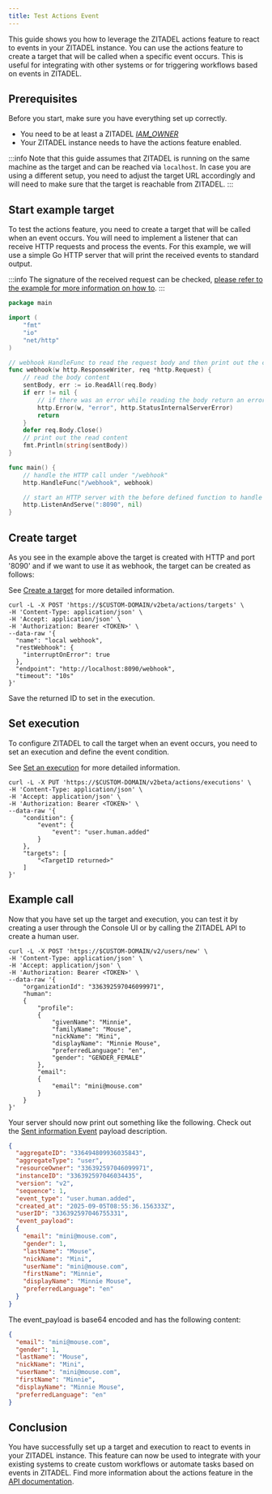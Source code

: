 ```yaml
---
title: Test Actions Event
---
```


This guide shows you how to leverage the ZITADEL actions feature to react to events in your ZITADEL instance.
You can use the actions feature to create a target that will be called when a specific event occurs.
This is useful for integrating with other systems or for triggering workflows based on events in ZITADEL.

## Prerequisites

Before you start, make sure you have everything set up correctly.

- You need to be at least a ZITADEL [_IAM_OWNER_](/guides/manage/console/managers)
- Your ZITADEL instance needs to have the actions feature enabled.

:::info
Note that this guide assumes that ZITADEL is running on the same machine as the target and can be reached via `localhost`.
In case you are using a different setup, you need to adjust the target URL accordingly and will need to make sure that the target is reachable from ZITADEL.
:::

## Start example target

To test the actions feature, you need to create a target that will be called when an event occurs.
You will need to implement a listener that can receive HTTP requests and process the events.
For this example, we will use a simple Go HTTP server that will print the received events to standard output.

:::info
The signature of the received request can be checked, [please refer to the example for more information on how to](/guides/integrate/actions/testing-request-signature).
:::

```go
package main

import (
	"fmt"
	"io"
	"net/http"
)

// webhook HandleFunc to read the request body and then print out the contents
func webhook(w http.ResponseWriter, req *http.Request) {
	// read the body content
	sentBody, err := io.ReadAll(req.Body)
	if err != nil {
		// if there was an error while reading the body return an error
		http.Error(w, "error", http.StatusInternalServerError)
		return
	}
	defer req.Body.Close()
	// print out the read content
	fmt.Println(string(sentBody))
}

func main() {
	// handle the HTTP call under "/webhook"
	http.HandleFunc("/webhook", webhook)

	// start an HTTP server with the before defined function to handle the endpoint under "http://localhost:8090"
	http.ListenAndServe(":8090", nil)
}
```

## Create target

As you see in the example above the target is created with HTTP and port '8090' and if we want to use it as webhook, the
target can be created as follows:

See [Create a target](/apis/resources/action_service_v2/action-service-create-target) for more detailed information.

```shell
curl -L -X POST 'https://$CUSTOM-DOMAIN/v2beta/actions/targets' \
-H 'Content-Type: application/json' \
-H 'Accept: application/json' \
-H 'Authorization: Bearer <TOKEN>' \
--data-raw '{
  "name": "local webhook",
  "restWebhook": {
    "interruptOnError": true    
  },
  "endpoint": "http://localhost:8090/webhook",
  "timeout": "10s"
}'
```

Save the returned ID to set in the execution.

## Set execution

To configure ZITADEL to call the target when an event occurs, you need to set an execution and define the event
condition.

See [Set an execution](/apis/resources/action_service_v2/action-service-set-execution) for more detailed information.

```shell
curl -L -X PUT 'https://$CUSTOM-DOMAIN/v2beta/actions/executions' \
-H 'Content-Type: application/json' \
-H 'Accept: application/json' \
-H 'Authorization: Bearer <TOKEN>' \
--data-raw '{
    "condition": {
        "event": {
            "event": "user.human.added"
        }
    },
    "targets": [
        "<TargetID returned>"
    ]
}'
```

## Example call

Now that you have set up the target and execution, you can test it by creating a user through the Console UI or
by calling the ZITADEL API to create a human user.

```shell
curl -L -X POST 'https://$CUSTOM-DOMAIN/v2/users/new' \
-H 'Content-Type: application/json' \
-H 'Accept: application/json' \
-H 'Authorization: Bearer <TOKEN>' \
--data-raw '{
    "organizationId": "336392597046099971",
    "human":
    {
        "profile":
        {
            "givenName": "Minnie",
            "familyName": "Mouse",
            "nickName": "Mini",
            "displayName": "Minnie Mouse",
            "preferredLanguage": "en",
            "gender": "GENDER_FEMALE"
        },
        "email":
        {
            "email": "mini@mouse.com"
        }
    }
}'
```

Your server should now print out something like the following. Check out
the [Sent information Event](./usage#sent-information-event) payload description.

```json
{
  "aggregateID": "336494809936035843",
  "aggregateType": "user",
  "resourceOwner": "336392597046099971",
  "instanceID": "336392597046034435",
  "version": "v2",
  "sequence": 1,
  "event_type": "user.human.added",
  "created_at": "2025-09-05T08:55:36.156333Z",
  "userID": "336392597046755331",
  "event_payload":
  {
    "email": "mini@mouse.com",
    "gender": 1,
    "lastName": "Mouse",
    "nickName": "Mini",
    "userName": "mini@mouse.com",
    "firstName": "Minnie",
    "displayName": "Minnie Mouse",
    "preferredLanguage": "en"
  }
}
```

The event_payload is base64 encoded and has the following content:

```json
{
  "email": "mini@mouse.com",
  "gender": 1,
  "lastName": "Mouse",
  "nickName": "Mini",
  "userName": "mini@mouse.com",
  "firstName": "Minnie",
  "displayName": "Minnie Mouse",
  "preferredLanguage": "en"
}
```

## Conclusion

You have successfully set up a target and execution to react to events in your ZITADEL instance.
This feature can now be used to integrate with your existing systems to create custom workflows or automate tasks based on events in ZITADEL.
Find more information about the actions feature in the [API documentation](/concepts/features/actions_v2).